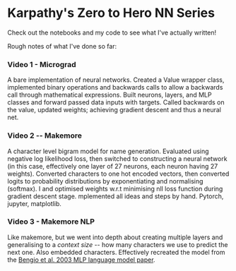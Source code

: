 # Karpathy's Zero to Hero NN Series

Check out the notebooks and my code to see what I've actually written!


Rough notes of what I've done so far:




### Video 1 - Micrograd
A bare implementation of neural networks. Created a Value wrapper class, implemented binary operations and backwards calls to allow a backwards call through mathematical expressions. Built neurons, layers, and MLP classes and forward passed data inputs with targets. Called backwards on the value, updated weights; achieving gradient descent and thus a neural net.

### Video 2 -- Makemore
A character level bigram model for name generation. Evaluated using negative log likelihood loss, then switched to constructing a neural network (in this case, effectively one layer of 27 neurons, each neuron having 27 weights). Converted characters to one hot encoded vectors, then converted logits to probability distributions by exponentiating and normalising (softmax). I and optimised weights w.r.t minimising nll loss function during gradient descent stage.  mplemented all ideas and steps by hand. Pytorch, jupyter, matplotlib.

### Video 3 - Makemore NLP 
Like makemore, but we went into depth about creating multiple layers and generalising to a *context size* -- how many characters we use to predict the next one. Also embedded characters.
Effectively recreated the model from the [Bengio et al. 2003 MLP language model paper](https://www.jmlr.org/papers/volume3/bengio03a/bengio03a.pdf).
<!-- ### Colab notebooks
| Colab Page | Video
| --- | --- |
### Video 3 - Makemore NLP 
Like makemore, but we went into depth about creating multiple layers and generalising to a *context size* -- how many characters we use to predict the next one. Also embedded characters.
Effectively recreated the model from the [Bengio et al. 2003 MLP language model paper](https://www.jmlr.org/papers/volume3/bengio03a/bengio03a.pdf).
[![Open In Colab](https://colab.research.google.com/assets/colab-badge.svg)](https://colab.research.google.com/github/camenduru/stable-diffusion-webui-colab/blob/main/stable_diffusion_webui_colab.ipynb) stable_diffusion_webui_colab | Micrograd -->